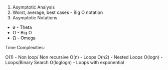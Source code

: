 1. Asymptotic Analysis
2. Worst, average, best cases - Big O notation
3. Asymptotic Notations
 * ø - Theta
 * O - Big O
 * Ω - Omega

Time Complexities:

O(1) - Non loop/ Non recursive
O(n) - Loops
O(n2) - Nested Loops
O(logn) - Loops/Binary Search
O(loglogn) - Loops with exponential
